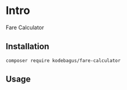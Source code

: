 # Intro

Fare Calculator

## Installation

```
composer require kodebagus/fare-calculator
```

## Usage